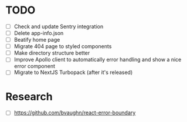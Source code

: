 # TODO

- [ ] Check and update Sentry integration
- [ ] Delete app-info.json
- [ ] Beatify home page
- [ ] Migrate 404 page to styled components
- [ ] Make directory structure better
- [ ] Improve Apollo client to automatically error handling and show a nice error component
- [ ] Migrate to NextJS Turbopack (after it's released)

# Research
- [ ] https://github.com/bvaughn/react-error-boundary
